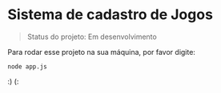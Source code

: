<h1> Sistema de cadastro de Jogos </h1>

> Status do projeto: Em desenvolvimento

Para rodar esse projeto na sua máquina, por favor digite:

```
node app.js
```

:) (:
